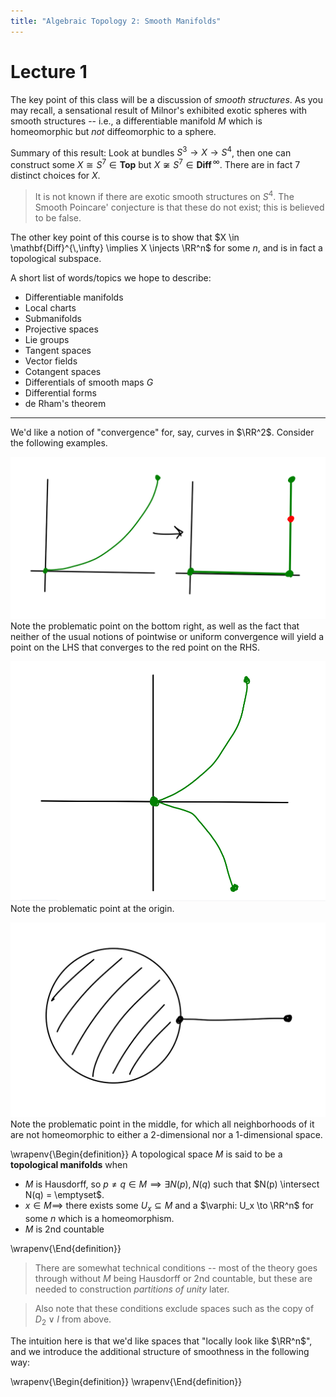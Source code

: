 ```yaml
---
title: "Algebraic Topology 2: Smooth Manifolds"
---
```


# Lecture 1

The key point of this class will be a discussion of *smooth structures*. As you may recall, a sensational result of Milnor's exhibited exotic spheres with smooth structures -- i.e., a differentiable manifold $M$ which is homeomorphic but *not* diffeomorphic to a sphere.

Summary of this result: Look at bundles $S^3 \to X \to S^4$, then one can construct some $X \cong S^7 \in \mathbf{Top}$ but $X \not \cong S^7 \in \mathbf{Diff}^{\,\infty}$. There are in fact 7 distinct choices for $X$.

> It is not known if there are exotic smooth structures on $S^4$. The Smooth Poincare' conjecture is that these do not exist; this is believed to be false.

The other key point of this course is to show that $X \in \mathbf{Diff}^{\,\infty} \implies X \injects \RR^n$ for some $n$, and is in fact a topological subspace.

A short list of words/topics we hope to describe:

- Differentiable manifolds
- Local charts
- Submanifolds
- Projective spaces
- Lie groups
- Tangent spaces
- Vector fields
- Cotangent spaces
- Differentials of smooth maps $G$
- Differential forms
- de Rham's theorem

---

We'd like a notion of "convergence" for, say, curves in $\RR^2$. Consider the following examples.


![$y=x^n,~ n\to \infty$](figures/2019-08-16-00:38.png)
\
Note the problematic point on the bottom right, as well as the fact that neither of the usual notions of pointwise or uniform convergence will yield a point on the LHS that converges to the red point on the RHS.

![y^2 = x^3](figures/2019-08-16-01:09.png)
\
Note the problematic point at the origin.


![$D^2 \vee I$](figures/2019-08-16-01:10.png)
\
Note the problematic point in the middle, for which all neighborhoods of it are not homeomorphic to either a 2-dimensional nor a 1-dimensional space.

\wrapenv{\Begin{definition}}
A topological space $M$ is said to be a **topological manifolds**  when

- $M$ is Hausdorff, so $p\neq q \in M \implies \exists N(p), N(q)$ such that $N(p) \intersect N(q) = \emptyset$.
- $x\in M \implies$ there exists some $U_x \subseteq M$ and a $\varphi: U_x \to \RR^n$ for some $n$ which is a homeomorphism.
- $M$ is 2nd countable

\wrapenv{\End{definition}}

> There are somewhat technical conditions -- most of the theory goes through without $M$ being Hausdorff or 2nd countable, but these are needed to construction *partitions of unity* later.

> Also note that these conditions exclude spaces such as the copy of $D_2 \vee I$ from above.

The intuition here is that we'd like spaces that "locally look like $\RR^n$", and we introduce the additional structure of smoothness in the following way:

\wrapenv{\Begin{definition}}
\wrapenv{\End{definition}}
